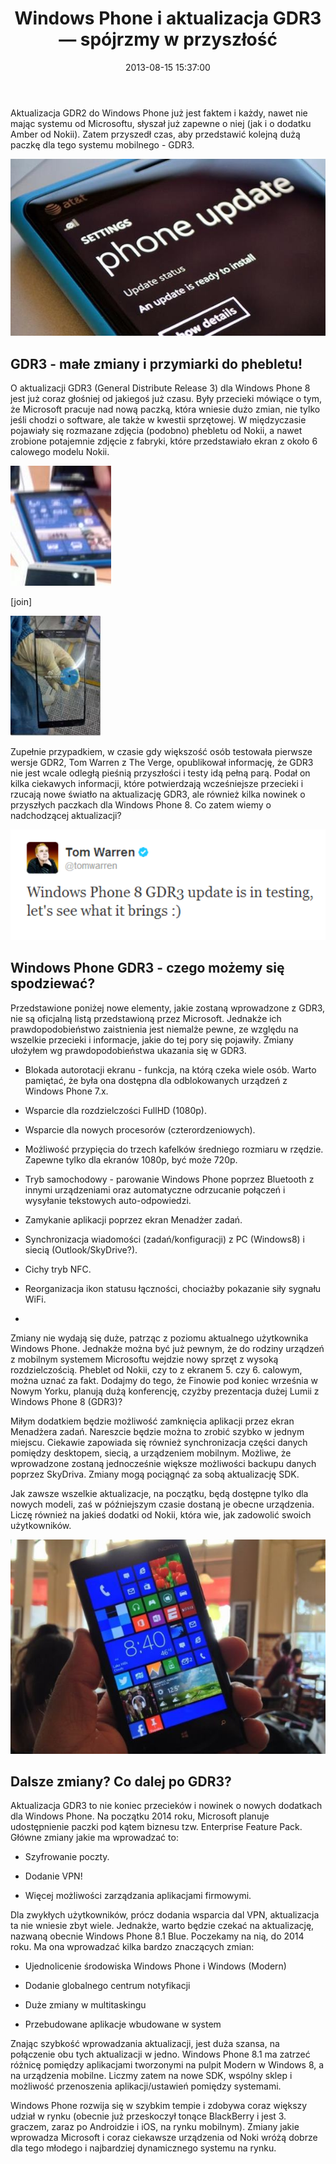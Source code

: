 ﻿---
layout:     post
title:      Windows Phone i aktualizacja GDR3 — spójrzmy w przyszłość
date:       2013-08-15 15:37:00
summary:    Aktualizacja GDR2 do Windows Phone już jest faktem i każdy, nawet nie mając systemu od Microsoftu, słyszał już zapewne o niej (jak i o dodatku Amber od Nokii). Zatem przyszedł czas, aby przedstawić kolejną dużą paczkę dla tego systemu mobilnego - GDR3. GDR3 - małe zmiany i przymiarki do phebletu!O a...
categories: oprogramowanie urządzenia mobilne
---



Aktualizacja GDR2 do Windows Phone już jest faktem i każdy, nawet nie mając systemu od Microsoftu, słyszał już zapewne o niej (jak i o dodatku Amber od Nokii). Zatem przyszedł czas, aby przedstawić kolejną dużą paczkę dla tego systemu mobilnego - GDR3. 




![desk](https://raw.githubusercontent.com/djfoxer/djfoxer.github.io/master/_img/2013-8-15-_83_/g_-_608x405_-_-_45708x20130815125334_0.jpg)





## GDR3 - małe zmiany i przymiarki do phebletu!



O aktualizacji GDR3 (General Distribute Release 3) dla Windows Phone 8 jest już coraz głośniej od jakiegoś już czasu. Były przecieki mówiące o tym, że Microsoft pracuje nad nową paczką, która wniesie dużo zmian, nie tylko jeśli chodzi o software, ale także w kwestii sprzętowej. W międzyczasie pojawiały się rozmazane zdjęcia (podobno) phebletu od Nokii, a nawet zrobione potajemnie zdjęcie z fabryki, które przedstawiało ekran z około 6 calowego modelu Nokii. 



![desk](https://raw.githubusercontent.com/djfoxer/djfoxer.github.io/master/_img/2013-8-15-_83_/g_-_288x192_-_-_45708x20130815125840_0.jpg)

[join]

![desk](https://raw.githubusercontent.com/djfoxer/djfoxer.github.io/master/_img/2013-8-15-_83_/g_-_288x192_-_-_45708x20130815130529_0.jpg)





Zupełnie przypadkiem, w czasie gdy większość osób testowała pierwsze wersje GDR2, Tom Warren z The Verge, opublikował informację, że GDR3 nie jest wcale odległą pieśnią przyszłości i testy idą pełną parą. Podał on kilka ciekawych informacji, które potwierdzają wcześniejsze przecieki i rzucają nowe światło na aktualizację GDR3, ale również kilka nowinek o przyszłych paczkach dla Windows Phone 8. Co zatem wiemy o nadchodzącej aktualizacji? 



![desk](https://raw.githubusercontent.com/djfoxer/djfoxer.github.io/master/_img/2013-8-15-_83_/g_-_608x405_-_-_45708x20130815125814_0.png)






## Windows Phone GDR3 - czego możemy się spodziewać?



Przedstawione poniżej nowe elementy, jakie zostaną wprowadzone z GDR3, nie są oficjalną listą przedstawioną przez Microsoft. Jednakże ich prawdopodobieństwo zaistnienia jest niemalże pewne, ze względu na wszelkie przecieki i informacje, jakie do tej pory się pojawiły. Zmiany ułożyłem wg prawdopodobieństwa ukazania się w GDR3.



  * Blokada autorotacji ekranu - funkcja, na którą czeka wiele osób. Warto pamiętać, że była ona dostępna dla odblokowanych urządzeń z Windows Phone 7.x.


  * Wsparcie dla rozdzielczości FullHD (1080p).


  * Wsparcie dla nowych procesorów (czterordzeniowych).


  * Możliwość przypięcia do trzech kafelków średniego rozmiaru w rzędzie. Zapewne tylko dla ekranów 1080p, być może 720p.


  * Tryb samochodowy - parowanie Windows Phone poprzez Bluetooth z innymi urządzeniami oraz automatyczne odrzucanie połączeń i wysyłanie tekstowych auto-odpowiedzi.


  * Zamykanie aplikacji poprzez ekran Menadżer zadań.


  * Synchronizacja wiadomości (zadań/konfiguracji) z PC (Windows8) i siecią (Outlook/SkyDrive?).


  * Cichy tryb NFC.


  * Reorganizacja ikon statusu łączności, chociażby pokazanie siły sygnału WiFi.


  * 



Zmiany nie wydają się duże, patrząc z poziomu aktualnego użytkownika Windows Phone. Jednakże można być już pewnym, że do rodziny urządzeń z mobilnym systemem Microsoftu wejdzie nowy sprzęt z wysoką rozdzielczością. Pheblet od Nokii, czy to z ekranem 5. czy 6. calowym, można uznać za fakt. Dodajmy do tego, że Finowie pod koniec września w Nowym Yorku, planują dużą konferencję, czyżby prezentacja dużej Lumii z Windows Phone 8 (GDR3)? 

Miłym dodatkiem będzie możliwość zamknięcia aplikacji przez ekran Menadżera zadań. Nareszcie będzie można to zrobić szybko w jednym miejscu. Ciekawie zapowiada się również synchronizacja części danych pomiędzy desktopem, siecią, a urządzeniem mobilnym. Możliwe, że wprowadzone zostaną jednocześnie większe możliwości backupu danych poprzez SkyDriva. Zmiany mogą pociągnąć za sobą aktualizację SDK.

Jak zawsze wszelkie aktualizacje, na początku, będą dostępne tylko dla nowych modeli, zaś w późniejszym czasie dostaną je obecne urządzenia. Liczę również na jakieś dodatki od Nokii, która wie, jak zadowolić swoich użytkowników.




![desk](https://raw.githubusercontent.com/djfoxer/djfoxer.github.io/master/_img/2013-8-15-_83_/g_-_608x405_-_-_45708x20130815125336_0.jpg)





## Dalsze zmiany? Co dalej po GDR3?



Aktualizacja GDR3 to nie koniec przecieków i nowinek o nowych dodatkach dla Windows Phone. Na początku 2014 roku, Microsoft planuje udostępnienie paczki pod kątem biznesu tzw. Enterprise Feature Pack. Główne zmiany jakie ma wprowadzać to:



  * Szyfrowanie poczty.


  * Dodanie VPN!


  * Więcej możliwości zarządzania aplikacjami firmowymi.



Dla zwykłych użytkowników, prócz dodania wsparcia dal VPN, aktualizacja ta nie wniesie zbyt wiele. Jednakże, warto będzie czekać na aktualizację, nazwaną obecnie Windows Phone 8.1 Blue. Poczekamy na nią, do 2014 roku. Ma ona wprowadzać kilka bardzo znaczących zmian:



  * Ujednolicenie środowiska Windows Phone i Windows (Modern)


  * Dodanie globalnego centrum notyfikacji


  * Duże zmiany w multitaskingu


  * Przebudowane aplikacje wbudowane w system



Znając szybkość wprowadzania aktualizacji, jest duża szansa, na połączenie obu tych aktualizacji w jedno. Windows Phone 8.1 ma zatrzeć różnicę pomiędzy aplikacjami tworzonymi na pulpit Modern w Windows 8, a na urządzenia mobilne. Liczmy zatem na nowe SDK, wspólny sklep i możliwość przenoszenia aplikacji/ustawień pomiędzy systemami.

Windows Phone rozwija się w szybkim tempie i zdobywa coraz większy udział w rynku (obecnie już przeskoczył tonące BlackBerry i jest 3. graczem, zaraz po Androidzie i iOS, na rynku mobilnym). Zmiany jakie wprowadza Microsoft i coraz ciekawsze urządzenia od Noki wróżą dobrze dla tego młodego i najbardziej dynamicznego systemu na rynku.

